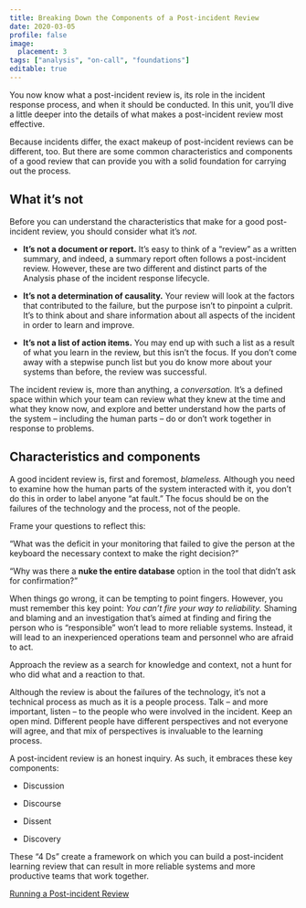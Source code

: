```yaml
---
title: Breaking Down the Components of a Post-incident Review
date: 2020-03-05
profile: false
image:
  placement: 3
tags: ["analysis", "on-call", "foundations"]
editable: true
---
```


You now know what a post-incident review is, its role in the incident response
process, and when it should be conducted. In this unit, you’ll dive a little
deeper into the details of what makes a post-incident review most effective.

Because incidents differ, the exact makeup of post-incident reviews can be
different, too. But there are some common characteristics and components of a
good review that can provide you with a solid foundation for carrying out the
process.

## What it’s not

Before you can understand the characteristics that make for a good post-incident
review, you should consider what it’s *not.*

-   **It’s not a document or report.** It’s easy to think of a “review” as a
    written summary, and indeed, a summary report often follows a post-incident
    review. However, these are two different and distinct parts of the Analysis
    phase of the incident response lifecycle.

-   **It’s not a determination of causality.** Your review will look at the
    factors that contributed to the failure, but the purpose isn’t to pinpoint a
    culprit. It’s to think about and share information about all aspects of the
    incident in order to learn and improve.

-   **It’s not a list of action items.** You may end up with such a list as a
    result of what you learn in the review, but this isn’t the focus. If you
    don’t come away with a stepwise punch list but you do know more about your
    systems than before, the review was successful.

The incident review is, more than anything, a *conversation.* It’s a defined
space within which your team can review what they knew at the time and what they
know now, and explore and better understand how the parts of the system –
including the human parts – do or don’t work together in response to problems.

## Characteristics and components

A good incident review is, first and foremost, *blameless.* Although you need to
examine how the human parts of the system interacted with it, you don’t do this
in order to label anyone “at fault.” The focus should be on the failures of the
technology and the process, not of the people.

Frame your questions to reflect this:

“What was the deficit in your monitoring that failed to give the person at the
keyboard the necessary context to make the right decision?”

“Why was there a **nuke the entire database** option in the tool that didn’t ask
for confirmation?”

When things go wrong, it can be tempting to point fingers. However, you must
remember this key point: *You can’t fire your way to reliability.* Shaming and
blaming and an investigation that’s aimed at finding and firing the person who
is “responsible” won’t lead to more reliable systems. Instead, it will lead to
an inexperienced operations team and personnel who are afraid to act.

Approach the review as a search for knowledge and context, not a hunt for who
did what and a reaction to that.

Although the review is about the failures of the technology, it’s not a
technical process as much as it is a people process. Talk – and more important,
listen – to the people who were involved in the incident. Keep an open mind.
Different people have different perspectives and not everyone will agree, and
that mix of perspectives is invaluable to the learning process.

A post-incident review is an honest inquiry. As such, it embraces these key
components:

-   Discussion

-   Discourse

-   Dissent

-   Discovery

These “4 Ds” create a framework on which you can build a post-incident learning
review that can result in more reliable systems and more productive teams that
work together.

[Running a Post-incident Review](/post/running-a-post-incident-review/)